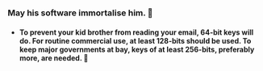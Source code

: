### May his software immortalise him. 👋
 - #### To prevent your kid brother from reading your email, 64-bit keys will do. For routine commercial use, at least 128-bits should be used. To keep major governments at bay, keys of at least 256-bits, preferably more, are needed. 🌱


<!--
**Bahat159/Bahat159** is a ✨ _special_ ✨ repository because its `README.md` (this file) appears on your GitHub profile.
Here are some ideas to get you started:

- 🔭 I’m currently working on ...
- 🌱 I’m currently learning ...
- 👯 I’m looking to collaborate on ...
- 🤔 I’m looking for help with ...
- 💬 Ask me about ...
- 📫 How to reach me: ...
- 😄 Pronouns: ...
- ⚡ Fun fact: ...
-->

